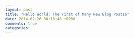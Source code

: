 ```yaml
---
layout: post
title: "Hello World: The First of Many New Blog Posts6"
date: 2014-02-26 00:16:48 +0200
comments: true
categories: 
---
```

